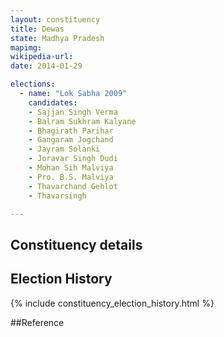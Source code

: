 ```yaml
---
layout: constituency
title: Dewas
state: Madhya Pradesh
mapimg: 
wikipedia-url: 
date: 2014-01-29

elections: 
  - name: "Lok Sabha 2009"
    candidates: 
    - Sajjan Singh Verma 
    - Balram Sukhram Kalyane 
    - Bhagirath Parihar 
    - Gangaram Jogchand 
    - Jayram Solanki 
    - Joravar Singh Dudi 
    - Mohan Sih Malviya 
    - Pro. B.S. Malviya 
    - Thavarchand Gehlot 
    - Thavarsingh 

---
```

## Constituency details


## Election History
{% include constituency_election_history.html %}

##Reference
